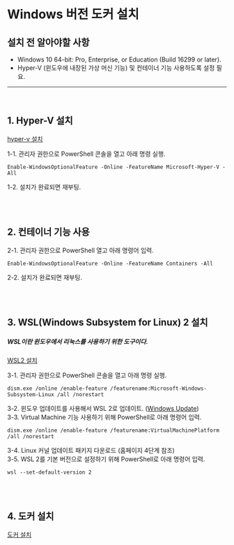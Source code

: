 # Windows 버전 도커 설치

## 설치 전 알아야할 사항

* Windows 10 64-bit: Pro, Enterprise, or Education (Build 16299 or later).
* Hyper-V (윈도우에 내장된 가상 머신 기능) 및 컨테이너 기능 사용하도록 설정 필요. 

---

<br/>

## 1. Hyper-V 설치

[hyper-v 설치](https://docs.microsoft.com/ko-kr/virtualization/hyper-v-on-windows/quick-start/enable-hyper-v)

1-1. 관리자 권한으로 PowerShell 콘솔을 열고 아래 명령 실행.
```
Enable-WindowsOptionalFeature -Online -FeatureName Microsoft-Hyper-V -All
```
1-2. 설치가 완료되면 재부팅.

<br/>
<br/>

## 2. 컨테이너 기능 사용
2-1. 관리자 권한으로 PowerShell 열고 아래 명령어 입력.
```
Enable-WindowsOptionalFeature -Online -FeatureName Containers -All
```
2-2. 설치가 완료되면 재부팅.


<br/>
<br/>

## 3. WSL(Windows Subsystem for Linux) 2 설치
##### WSL이란 윈도우에서 리눅스를 사용하기 위한 도구이다.
[WSL2 설치](https://docs.microsoft.com/ko-kr/windows/wsl/install-win10#step-4---download-the-linux-kernel-update-package)   

3-1. 관리자 권한으로 PowerShell 콘솔을 열고 아래 명령 실행.
```
dism.exe /online /enable-feature /featurename:Microsoft-Windows-Subsystem-Linux /all /norestart
```
3-2. 윈도우 업데이트를 사용해서 WSL 2로 업데이트. ([Windows Update](https://www.microsoft.com/ko-kr/software-download/windows10))   
3-3. Virtual Machine 기능 사용하기 위해 PowerShell로 아래 명령어 입력.
```
dism.exe /online /enable-feature /featurename:VirtualMachinePlatform /all /norestart
```
3-4. Linux 커널 업데이트 패키지 다운로드 (홈페이지 4단계 참조)   
3-5. WSL 2를 기본 버전으로 설정하기 위해 PowerShell로 아래 명령어 입력.
```
wsl --set-default-version 2
```

<br/>
<br/>

## 4. 도커 설치
[도커 설치](https://www.docker.com/get-started)






















